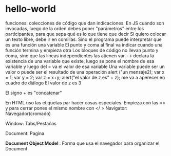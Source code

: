 # hello-world
funciones:  colecciones de código que dan indicaciones. En JS cuando son invocadas, luego de la orden
debes poner "parámetros" entre los participantes, para que sepa qué es lo que tiene que decir
Si quiero colocar un texto libre, debe ir en comillas. Sino el programa puede interpretar que es una función una variable
El punto y coma al final va indicar cuando una función termina y empieza otra
Los bloques de código no llevan punto y coma, sino que las líneas independientes las atienen
var --> declara la existencia de una variable que existe, luego se pone el nombre de esa variable y luego del = va el valor de esa variable
Una variable puede ser un valor o puede ser el resultado de una operación
alert ("un mensaje2);
var x = 1;
var y = 2;
var z = x+y;
alert("el valor de z es" + z);
me va a aperecer en cuadro de diálogo El valor de z es 3

El signo + es "concatenar"

En HTML uso las etiquetas par hacer cosas especiales. Empieza con las <> y para cerrar pones el mismo nombre con </ >
Navigator: Navegador(cromado)

Window: Tabs/Pestañas

Document: Pagina

<strong> Document Object Model </strong>: Forma que usa el navegador para organizar el Document
 
